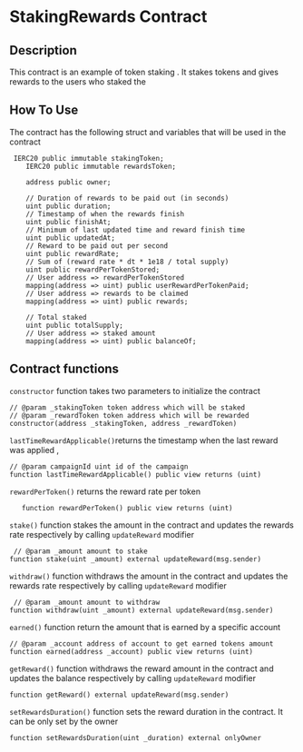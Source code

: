 # StakingRewards Contract

## Description

This contract is an example of token staking . It stakes tokens and gives rewards to the users who staked the 
## How To Use

The contract has the following struct and variables that will be used in the contract 

```solidity
 IERC20 public immutable stakingToken;
    IERC20 public immutable rewardsToken;

    address public owner;

    // Duration of rewards to be paid out (in seconds)
    uint public duration;
    // Timestamp of when the rewards finish
    uint public finishAt;
    // Minimum of last updated time and reward finish time
    uint public updatedAt;
    // Reward to be paid out per second
    uint public rewardRate;
    // Sum of (reward rate * dt * 1e18 / total supply)
    uint public rewardPerTokenStored;
    // User address => rewardPerTokenStored
    mapping(address => uint) public userRewardPerTokenPaid;
    // User address => rewards to be claimed
    mapping(address => uint) public rewards;

    // Total staked
    uint public totalSupply;
    // User address => staked amount
    mapping(address => uint) public balanceOf;

```

## Contract functions

`constructor` function takes two parameters to initialize the contract

```solidity
// @param _stakingToken token address which will be staked
// @param _rewardToken token address which will be rewarded
constructor(address _stakingToken, address _rewardToken)
```

`lastTimeRewardApplicable()`returns the timestamp when the last reward was applied ,

```solidity
// @param campaignId uint id of the campaign
function lastTimeRewardApplicable() public view returns (uint)
```

`rewardPerToken()` returns the reward rate per token

```solidity
   function rewardPerToken() public view returns (uint)
```
`stake()` function stakes the amount in the contract and updates the rewards rate respectively by calling 
`updateReward` modifier

```solidity
 // @param _amount amount to stake 
function stake(uint _amount) external updateReward(msg.sender)
```
`withdraw()` function withdraws the amount in the contract and updates the rewards rate respectively by calling 
`updateReward` modifier

```solidity
 // @param _amount amount to withdraw 
function withdraw(uint _amount) external updateReward(msg.sender)
```

`earned()` function return the amount that is earned by a specific account

```solidity
// @param _account address of account to get earned tokens amount
function earned(address _account) public view returns (uint)
```

`getReward()` function withdraws the reward amount in the contract and updates the balance respectively by calling 
`updateReward` modifier

```solidity
function getReward() external updateReward(msg.sender)
```
`setRewardsDuration()` function sets the reward duration in the contract. It can be only set by the owner

```solidity
function setRewardsDuration(uint _duration) external onlyOwner
```

